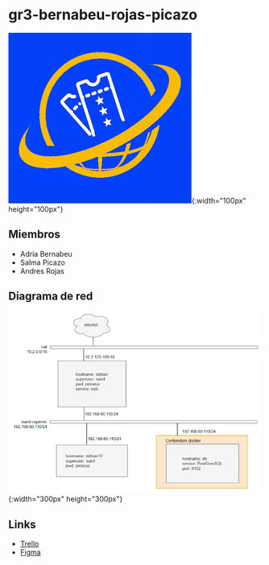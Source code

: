 # gr3-bernabeu-rojas-picazo
![Logo](Images/Logo.png){:width="100px" height="100px"}

## Miembros
- Adria Bernabeu
- Salma Picazo
- Andres Rojas

## Diagrama de red
![Diagrama](Images/diagrama-de-red.PNG){:width="300px" height="300px"}

## Links
- [Trello](https://trello.com/b/Z116unqK/gr3-bernabeu-rojas-picazo)
- [Figma](https://www.figma.com/files/team/1316063599580735664/gr3-bernabeu-rojas-picazo?fuid=1293635053321796483)

